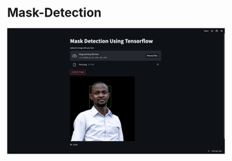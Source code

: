 # Mask-Detection

!["Demo"](https://github.com/sam505/Mask-Detection/blob/master/Screenshot%202023-07-20%20at%2017.09.18.png)
